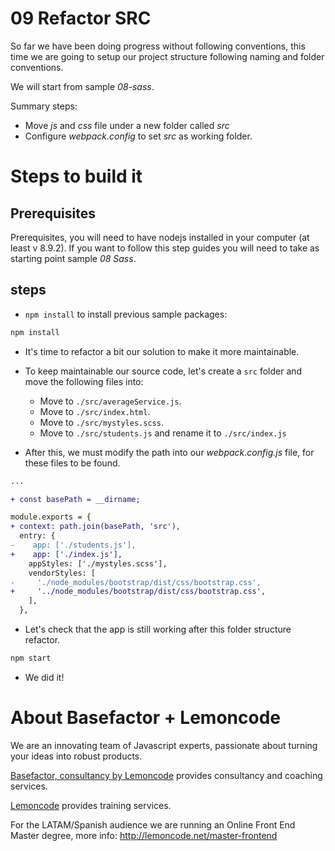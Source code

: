 # 09 Refactor SRC

So far we have been doing progress without following conventions, this time
we are going to setup our project structure following naming and folder
conventions.

We will start from sample _08-sass_.

Summary steps:

- Move _js_ and _css_ file under a new folder called _src_
- Configure _webpack.config_ to set _src_ as working folder.

# Steps to build it

## Prerequisites

Prerequisites, you will need to have nodejs installed in your computer (at least v 8.9.2). If you want to follow this step guides you will need to take as starting point sample _08 Sass_.

## steps

- `npm install` to install previous sample packages:

```bash
npm install
```

- It's time to refactor a bit our solution to make it more maintainable.

- To keep maintainable our source code, let's create a `src` folder and move the following files into:

  - Move to `./src/averageService.js`.
  - Move to `./src/index.html`.
  - Move to `./src/mystyles.scss`.
  - Move to `./src/students.js` and rename it to `./src/index.js`

- After this, we must modify the path into our _webpack.config.js_ file, for these files to be found.

```diff
...

+ const basePath = __dirname;

module.exports = {
+ context: path.join(basePath, 'src'),
  entry: {
-    app: ['./students.js'],
+    app: ['./index.js'],
    appStyles: ['./mystyles.scss'],
    vendorStyles: [
-     './node_modules/bootstrap/dist/css/bootstrap.css',
+     '../node_modules/bootstrap/dist/css/bootstrap.css',
    ],
  },
```

- Let's check that the app is still working after this folder structure refactor.

```bash
npm start
```

- We did it!

# About Basefactor + Lemoncode

We are an innovating team of Javascript experts, passionate about turning your ideas into robust products.

[Basefactor, consultancy by Lemoncode](http://www.basefactor.com) provides consultancy and coaching services.

[Lemoncode](http://lemoncode.net/services/en/#en-home) provides training services.

For the LATAM/Spanish audience we are running an Online Front End Master degree, more info: http://lemoncode.net/master-frontend
